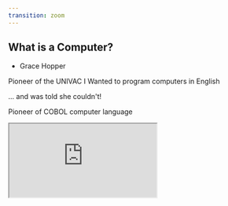 ```yaml
---
transition: zoom
---
```


## What is a Computer?

- Grace Hopper

<p class="fragment fade-in-then-out">
<p class="fragment">
Pioneer of the UNIVAC I
Wanted to program computers in English

<p class="fragment">
... and was told she couldn't!
</p>

<p class="fragment">
Pioneer of COBOL computer language
</p>
</p>

<p class="fragment">
<!-- Grace Hopper and the Nanosecond -->
<iframe src="https://www.youtube.com/embed/9eyFDBPk4Yw?autoplay=1" data-autoplay></iframe>
</p>

